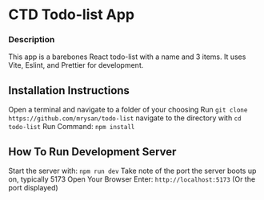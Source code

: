 # CTD Todo-list App

### Description

This app is a barebones React todo-list with a name and 3 items. It uses Vite, Eslint, and Prettier for development.

## Installation Instructions

Open a terminal and navigate to a folder of your choosing
Run `git clone https://github.com/mrysan/todo-list`
navigate to the directory with `cd todo-list`
Run Command: `npm install`

## How To Run Development Server

Start the server with: `npm run dev`
Take note of the port the server boots up on, typically 5173
Open Your Browser
Enter: `http://localhost:5173` (Or the port displayed)
